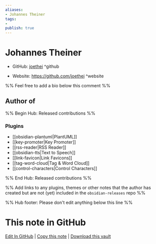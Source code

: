 ```yaml
---
aliases:
- Johannes Theiner
tags:
- 
publish: true
---
```


# Johannes Theiner

- GitHub: [joethei](https://github.com/joethei/) ^github
<!-- - Discord: `@` ^discord-->
- Website: <https://github.com/joethei> ^website
<!-- - [[Publish sites|Publish site]]: <https://> ^publish-->

%% Feel free to add a bio below this comment %%


## Author of

%% Begin Hub: Released contributions %%
### Plugins
- [[obsidian-plantuml|PlantUML]]
- [[key-promoter|Key Promoter]]
- [[rss-reader|RSS Reader]]
- [[obsidian-tts|Text to Speech]]
- [[link-favicon|Link Favicons]]
- [[tag-word-cloud|Tag & Word Cloud]]
- [[control-characters|Control Characters]]

%% End Hub: Released contributions %%

%% Add links to any plugins, themes or other notes that the author has created but are not (yet) included in the `obsidian-releases` repo %%

<!--
### Unlisted plugins
-->

<!--
### Others
-->

<!--
## Sponsor this author
-->

<!-- - [[GitHub sponsors]]: [Sponsor @joethei on GitHub Sponsors](https://github.com/sponsors/joethei) ^github-sponsor-->
<!-- - [[Buy me a coffee]]: <https://> ^buy-me-a-coffee-->
<!-- - [[PayPal]]: <https://> ^paypal-->
<!-- - [[Patreon]]: <https://> ^patreon-->

<!--
## Follow this author
-->

<!-- - [[YouTube Channels|On YouTube]]: <https://> ^youtube-->
<!-- - Twitter: <https://> ^twitter-->
<!-- - ... -->

%% Hub footer: Please don't edit anything below this line %%

# This note in GitHub

<span class="git-footer">[Edit In GitHub](https://github.dev/obsidian-community/obsidian-hub/blob/main/01%20-%20Community/People/joethei.md "git-hub-edit-note") | [Copy this note](https://raw.githubusercontent.com/obsidian-community/obsidian-hub/main/01%20-%20Community/People/joethei.md "git-hub-copy-note") | [Download this vault](https://github.com/obsidian-community/obsidian-hub/archive/refs/heads/main.zip "git-hub-download-vault") </span>
